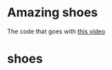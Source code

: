 # Amazing shoes
The code that goes with [this video](https://www.youtube.com/watch?v=X1dz0xRbSJc&)
# shoes
